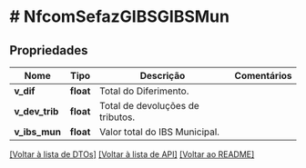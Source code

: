 # # NfcomSefazGIBSGIBSMun

## Propriedades

Nome | Tipo | Descrição | Comentários
------------ | ------------- | ------------- | -------------
**v_dif** | **float** | Total do Diferimento. |
**v_dev_trib** | **float** | Total de devoluções de tributos. |
**v_ibs_mun** | **float** | Valor total do IBS Municipal. |

[[Voltar à lista de DTOs]](../../README.md#models) [[Voltar à lista de API]](../../README.md#endpoints) [[Voltar ao README]](../../README.md)
